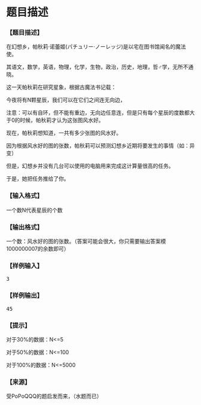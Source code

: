 # 题目描述


<h3>
【题目描述】
</h3>
<p>
在幻想乡，帕秋莉·诺蕾姬(パチュリー·ノーレッジ)是以宅在图书馆闻名的魔法使。
</p>
<p>
其语文，数学，英语，物理，化学，生物，政治，历史，地理，哲♂学，无所不通晓。
</p>
<p>
这一天帕秋莉在研究星象，根据古魔法书记载：
</p>
<p>
今夜将有N颗星辰，我们可以在它们之间连无向边，
</p>
<p>
注意：可以有自环，但不能有重边，无向边任意连，但是只有每个星辰的度数都大于0的时候，帕秋莉才认为这张图风水好。
</p>
<p>
现在，帕秋莉想知道，一共有多少张图的风水好。
</p>
<p>
因为根据风水好的图的张数，帕秋莉可以预测幻想乡近期将要发生的事情（如：异变）
</p>
<p>
但是，幻想乡并没有几台可以使用的电脑用来完成这计算量很高的任务。
</p>
<p>
于是，她把任务推给了你。
</p>
<h3>
【输入格式】
</h3>
<p>
一个数N代表星辰的个数
</p>
<h3>
【输出格式】
</h3>
<p>
一个数：风水好的图的张数。（答案可能会很大，你只需要输出答案模1000000007的余数即可）
</p>
<h3>
【样例输入】
</h3>
<pre>3</pre>
<h3>
【样例输出】
</h3>
<pre>45</pre>
<h3>
【提示】
</h3>
<p>
对于30%的数据：N&lt;=5
</p>
<p>
对于50%的数据：N&lt;=100
</p>
<p>
对于100%的数据：N&lt;=5000
</p>
<h3>
【来源】
</h3>
<p>
受PoPoQQQ的题启发而来，（水题而已）
</p>
